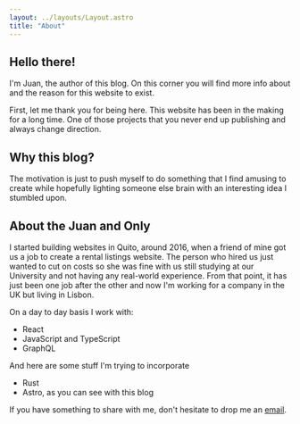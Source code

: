 ```yaml
---
layout: ../layouts/Layout.astro
title: "About"
---
```


## Hello there!

I'm Juan, the author of this blog. On this corner you will find more info about and the reason for this website to exist.

First, let me thank you for being here. This website has been in the making for a long time. One of those projects that you never end up publishing and always change direction.

## Why this blog?

The motivation is just to push myself to do something that I find amusing to create while hopefully lighting someone else brain with an interesting idea I stumbled upon.

## About the Juan and Only

I started building websites in Quito, around 2016, when a friend of mine got us a job to create a rental listings website. The person who hired us just wanted to cut on costs so she was fine with us still studying at our University and not having any real-world experience. From that point, it has just been one job after the other and now I'm working for a company in the UK but living in Lisbon.

On a day to day basis I work with:

- React
- JavaScript and TypeScript
- GraphQL

And here are some stuff I'm trying to incorporate

- Rust
- Astro, as you can see with this blog

If you have something to share with me, don't hesitate to drop me an [email](mailto:juan@roser.dev).
